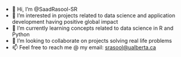 - 👋 Hi, I’m @SaadRasool-SR
- 👀 I’m interested in projects related to data science and application development having positive global impact
- 🌱 I’m currently learning concepts related to data science in R and Python
- 💞️ I’m looking to collaborate on projects solving real life problems 
- 📫 Feel free to reach me @ my email: srasool@ualberta.ca

<!---
SaadRasool-SR/SaadRasool-SR is a ✨ special ✨ repository because its `README.md` (this file) appears on your GitHub profile.
You can click the Preview link to take a look at your changes.
--->
